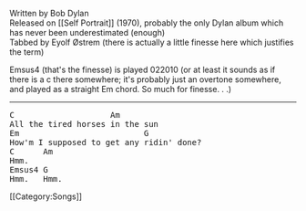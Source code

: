Written by Bob Dylan<br>
Released on [[Self Portrait]] (1970), probably the only Dylan album
which has never been underestimated (enough)<br>
Tabbed by Eyolf Østrem (there is actually a little finesse here
which justifies the term)

Emsus4 (that's the finesse) is played 022010 (or at least it sounds as
if there is a c there somewhere; it's probably just an overtone
somewhere, and played as a straight Em chord. So much for finesse. . .)

----
<pre class="verse">
C                    Am
All the tired horses in the sun
Em                          G
How'm I supposed to get any ridin' done?
C      Am
Hmm.
Emsus4 G
Hmm.   Hmm.
</pre>

[[Category:Songs]]
